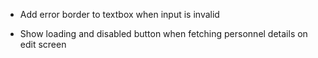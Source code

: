 -   Add error border to textbox when input is invalid

-   Show loading and disabled button when fetching personnel details on edit screen
